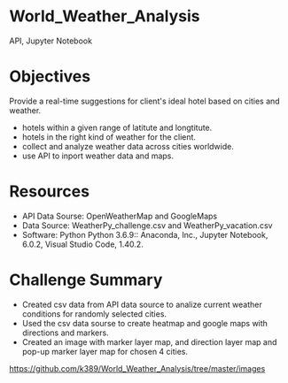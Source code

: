 # World_Weather_Analysis
API, Jupyter Notebook

# Objectives
Provide a real-time suggestions for client's ideal hotel based on cities and weather.
- hotels within a given range of latitute and longtitute.
- hotels in the right kind of weather for the client.
- collect and analyze weather data across cities worldwide.
- use API to inport weather data and maps.

# Resources
- API Data Sourse: OpenWeatherMap and GoogleMaps
- Data Source: WeatherPy_challenge.csv and WeatherPy_vacation.csv
- Software: Python Python 3.6.9:: Anaconda, Inc., Jupyter Notebook, 6.0.2, Visual Studio Code, 1.40.2. 

# Challenge Summary
- Created csv data from API data source to analize current weather conditions for randomly selected cities.
- Used the csv data sourse to create heatmap and google maps with directions and markers. 
- Created an image with marker layer map, and direction layer map and pop-up marker layer map for chosen 4 cities.

https://github.com/k389/World_Weather_Analysis/tree/master/images
